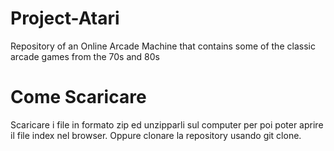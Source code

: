 # Project-Atari
Repository of an Online Arcade Machine that contains some of the classic arcade games from the 70s and 80s

# Come Scaricare
Scaricare i file in formato zip ed unzipparli sul computer per poi poter aprire il file index nel browser.
Oppure clonare la repository usando git clone.
